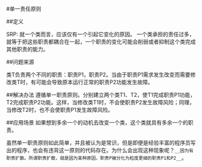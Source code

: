 #单一责任原则

##定义

SRP: 就一个类而言，应该仅有一个引起它变化的原因。
一个类承担的责任过多，就等于把这些职责都耦合在一起，一个职责的变化可能会削弱或者抑制这个类完成其他职责的能力。

##问题来源

类T负责两个不同的职责：职责P1，职责P2。当由于职责P1需求发生改变而需要修改类T时，有可能会导致原本运行正常的职责P2功能发生故障。

##解决办法
遵循单一职责原则。分别建立两个类T1、T2，使T1完成职责P1功能，T2完成职责P2功能。这样，当修改类T1时，不会使职责P2发生故障风险；同理，当修改T2时，也不会使职责P1发生故障风险。

##应用场景
如果想到多余一个的动机去改变一个类，这个类就具有多余一个的职责。

虽然单一职责原则如此简单，并且被认为是常识，但是即便是经验丰富的程序员写出的程序，也会有违背这一原则的代码存在。为什么会出现这种现象呢？`__因为有职责扩散。所谓职责扩散，就是因为某种原因，职责P被分化为粒度更细的职责P1和P2__`。

